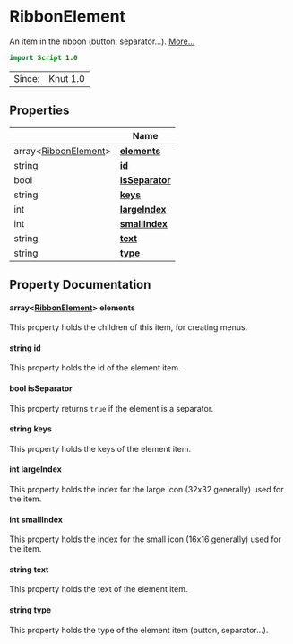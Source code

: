 # RibbonElement

An item in the ribbon (button, separator...). [More...](#detailed-description)

```qml
import Script 1.0
```

<table>
<tr><td>Since:</td><td>Knut 1.0</td></tr>
</table>

## Properties

| | Name |
|-|-|
|array<[RibbonElement](../script/ribbonelement.md)>|**[elements](#elements)**|
|string|**[id](#id)**|
|bool|**[isSeparator](#isSeparator)**|
|string|**[keys](#keys)**|
|int|**[largeIndex](#largeIndex)**|
|int|**[smallIndex](#smallIndex)**|
|string|**[text](#text)**|
|string|**[type](#type)**|

## Property Documentation

#### <a name="elements"></a>array<[RibbonElement](../script/ribbonelement.md)> **elements**

This property holds the children of this item, for creating menus.

#### <a name="id"></a>string **id**

This property holds the id of the element item.

#### <a name="isSeparator"></a>bool **isSeparator**

This property returns `true` if the element is a separator.

#### <a name="keys"></a>string **keys**

This property holds the keys of the element item.

#### <a name="largeIndex"></a>int **largeIndex**

This property holds the index for the large icon (32x32 generally) used for the item.

#### <a name="smallIndex"></a>int **smallIndex**

This property holds the index for the small icon (16x16 generally) used for the item.

#### <a name="text"></a>string **text**

This property holds the text of the element item.

#### <a name="type"></a>string **type**

This property holds the type of the element item (button, separator...).
